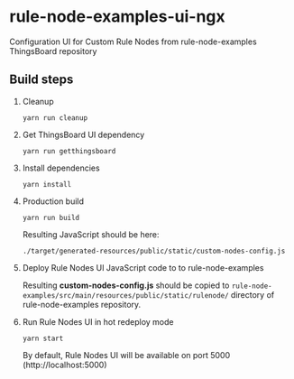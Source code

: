 # rule-node-examples-ui-ngx

Configuration UI for Custom Rule Nodes from rule-node-examples ThingsBoard repository

## Build steps

1) Cleanup
    ```
    yarn run cleanup 
    ```
2) Get ThingsBoard UI dependency
    ```
    yarn run getthingsboard 
    ```
3) Install dependencies
    ```
    yarn install 
    ```
4) Production build    
    ```
    yarn run build 
    ```
    Resulting JavaScript should be here:
    ```
    ./target/generated-resources/public/static/custom-nodes-config.js
    ```
5) Deploy Rule Nodes UI JavaScript code to to rule-node-examples

    Resulting **custom-nodes-config.js**
    should be copied to ```rule-node-examples/src/main/resources/public/static/rulenode/```
    directory of rule-node-examples repository.

6) Run Rule Nodes UI in hot redeploy mode

    ```
    yarn start
    ```
    
    By default, Rule Nodes UI will be available on port 5000 (http://localhost:5000)
